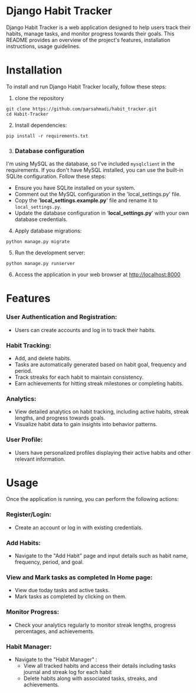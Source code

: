 # Django Habit Tracker

Django Habit Tracker is a web application designed to help users track their habits, manage tasks, and monitor progress towards their goals.
This README provides an overview of the project's features, installation instructions, usage guidelines.

# Installation #

To install and run Django Habit Tracker locally, follow these steps:

1. clone the repository
```
git clone https://github.com/parsahmadi/habit_tracker.git
cd Habit-Tracker
```

2. Install dependencies:
```
pip install -r requirements.txt
```
3. ### Database configuration ###
I'm using MySQL as the database, so I've included `mysqlclient` in the requirements.
If you don't have MySQL installed, you can use the built-in SQLite configuration. Follow these steps:
 
  - Ensure you have SQLite installed on your system.
  - Comment out the MySQL configuration in the 'local_settings.py' file.
  - Copy the '**local_settings.example.py**' file and rename it to `local_settings.py`.
  - Update the database configuration in '**local_settings.py**' with your own database credentials.


4. Apply database migrations:
```
python manage.py migrate
```

5. Run the development server:
```
python manage.py runserver
```

6. Access the application in your web browser at [http://localhost:8000](url)

# Features #
### User Authentication and Registration: ###
  * Users can create accounts and log in to track their habits.
### Habit Tracking: ###
  * Add, and delete habits.
  * Tasks are automatically generated based on habit goal, frequency and period.
  * Track streaks for each habit to maintain consistency.
  * Earn achievements for hitting streak milestones or completing habits.
### Analytics: ###
  * View detailed analytics on habit tracking, including active habits, streak lengths, and progress towards goals.
  * Visualize habit data to gain insights into behavior patterns.
### User Profile: ###
  * Users have personalized profiles displaying their active habits and other relevant information.

# Usage #
Once the application is running, you can perform the following actions: 

### Register/Login: ###
  * Create an account or log in with existing credentials.
### Add Habits: ###
  * Navigate to the "Add Habit" page and input details such as habit name, frequency, period, and goal.
### View and Mark tasks as completed In Home page: ###
  * View due today tasks and active tasks.
  * Mark tasks as completed by clicking on them.
### Monitor Progress: ###
  * Check your analytics regularly to monitor streak lengths, progress percentages, and achievements.
### Habit Manager: ###
  * Navigate to the "Habit Manager" :
     * View all tracked habits and access their details including tasks journal and streak log for each habit
     * Delete habits along with associated tasks, streaks, and achievements.
